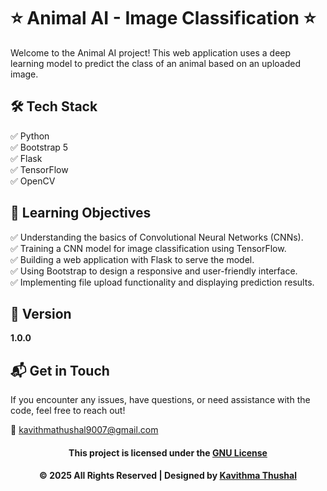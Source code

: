 # ⭐ Animal AI - Image Classification ⭐

Welcome to the Animal AI project! This web application uses a deep learning model to predict the class of an animal
based on an uploaded image.

## 🛠️ Tech Stack

✅ Python<br/>
✅ Bootstrap 5<br/>
✅ Flask<br/>
✅ TensorFlow<br/>
✅ OpenCV<br/>

## 🚀 Learning Objectives

✅ Understanding the basics of Convolutional Neural Networks (CNNs).<br/>
✅ Training a CNN model for image classification using TensorFlow.<br/>
✅ Building a web application with Flask to serve the model.<br/>
✅ Using Bootstrap to design a responsive and user-friendly interface.<br/>
✅ Implementing file upload functionality and displaying prediction results.<br/>

## 📝 Version

**1.0.0**

## 📬 Get in Touch

If you encounter any issues, have questions, or need assistance with the code, feel free to reach out!

📧 [kavithmathushal9007@gmail.com](mailto:kavithmathushal9007@gmail.com)

<div align="center">

#### This project is licensed under the [GNU License](LICENSE)

#### © 2025 All Rights Reserved | Designed by [Kavithma Thushal](https://github.com/Kavithma-Thushal)

</div>
